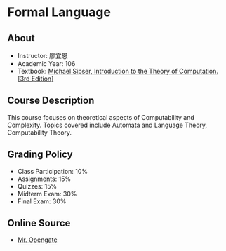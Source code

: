 Formal Language
===
## About
- Instructor: 廖宜恩
- Academic Year: 106
- Textbook: [Michael Sipser, Introduction to the Theory of Computation. [3rd Edition]](https://theswissbay.ch/pdf/Book/Introduction%20to%20the%20theory%20of%20computation_third%20edition%20-%20Michael%20Sipser.pdf)

## Course Description
This course focuses on theoretical aspects of Computability and Complexity.
Topics covered include Automata and Language Theory, Computability Theory.

## Grading Policy
- Class Participation: 10%
- Assignments: 15%
- Quizzes: 15%
- Midterm Exam: 30%
- Final Exam: 30%

## Online Source
- [Mr. Opengate](http://mropengate.blogspot.tw/2015/06/formal-language.html)
